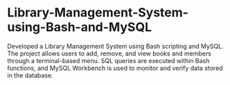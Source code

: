 # Library-Management-System-using-Bash-and-MySQL

Developed a Library Management System using Bash scripting and MySQL. The project allows users to add, remove, and view books and members through a terminal-based menu. SQL queries are executed within Bash functions, and MySQL Workbench is used to monitor and verify data stored in the database.
